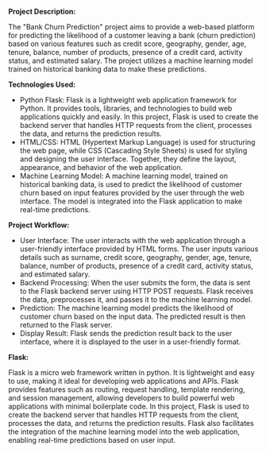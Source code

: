 **Project Description:**

The "Bank Churn Prediction" project aims to provide a web-based platform for predicting the likelihood of a customer leaving a bank (churn prediction) based on various features such as credit score, geography, gender, age, tenure, balance, number of products, presence of a credit card, activity status, and estimated salary. The project utilizes a machine learning model trained on historical banking data to make these predictions.

**Technologies Used:**
* Python Flask: Flask is a lightweight web application framework for Python. It provides tools, libraries, and technologies to build web applications quickly and easily. In this project, Flask is used to create the backend server that handles HTTP requests from the client, processes the data, and returns the prediction results.
* HTML/CSS: HTML (Hypertext Markup Language) is used for structuring the web page, while CSS (Cascading Style Sheets) is used for styling and designing the user interface. Together, they define the layout, appearance, and behavior of the web application.
* Machine Learning Model: A machine learning model, trained on historical banking data, is used to predict the likelihood of customer churn based on input features provided by the user through the web interface. The model is integrated into the Flask application to make real-time predictions.

**Project Workflow:**
* User Interface: The user interacts with the web application through a user-friendly interface provided by HTML forms. The user inputs various details such as surname, credit score, geography, gender, age, tenure, balance, number of products, presence of a credit card, activity status, and estimated salary.
* Backend Processing: When the user submits the form, the data is sent to the Flask backend server using HTTP POST requests. Flask receives the data, preprocesses it, and passes it to the machine learning model.
* Prediction: The machine learning model predicts the likelihood of customer churn based on the input data. The predicted result is then returned to the Flask server.
* Display Result: Flask sends the prediction result back to the user interface, where it is displayed to the user in a user-friendly format.

**Flask:**

Flask is a micro web framework written in python. It is lightweight and easy to use, making it ideal for developing web applications and APIs. Flask provides features such as routing, request handling, template rendering, and session management, allowing developers to build powerful web applications with minimal boilerplate code. In this project, Flask is used to create the backend server that handles HTTP requests from the client, processes the data, and returns the prediction results. Flask also facilitates the integration of the machine learning model into the web application, enabling real-time predictions based on user input.
